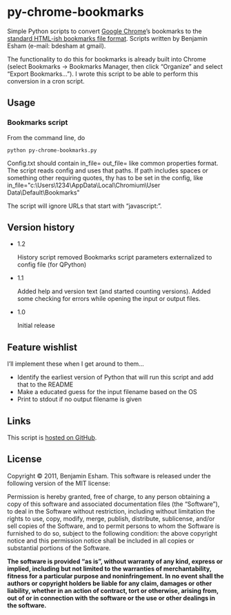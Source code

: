 # py-chrome-bookmarks

Simple Python scripts to convert [Google Chrome](http://www.google.com/chrome)’s bookmarks to the [standard HTML-ish bookmarks file format](http://msdn.microsoft.com/en-us/library/aa753582%28v=vs.85%29.aspx).  Scripts written by Benjamin Esham (e-mail: bdesham at gmail).

The functionality to do this for bookmarks is already built into Chrome (select Bookmarks → Bookmarks Manager, then click “Organize” and select “Export Bookmarks…”).  I wrote this script to be able to perform this conversion in a cron script.

## Usage

### Bookmarks script

From the command line, do

    python py-chrome-bookmarks.py

Config.txt should contain
    in_file=
    out_file=
like common properties format. The script reads config and uses that paths.
If path includes spaces or something other requiring quotes, thy has to be set in the config, like
    in_file="c:\Users\1234\AppData\Local\Chromium\User Data\Default\Bookmarks" 

The script will ignore URLs that start with “javascript:”.


## Version history

* 1.2

    History script removed
    Bookmarks script parameters externalized to config file (for QPython)

* 1.1

    Added help and version text (and started counting versions).  Added some checking for errors while opening the input or output files.

* 1.0

    Initial release

## Feature wishlist

I’ll implement these when I get around to them…

* Identify the earliest version of Python that will run this script and add that to the README
* Make a educated guess for the input filename based on the OS
* Print to stdout if no output filename is given

## Links

This script is [hosted on GitHub](https://github.com/bdesham/py-chrome-bookmarks).

## License

Copyright © 2011, Benjamin Esham.  This software is released under the following version of the MIT license:

Permission is hereby granted, free of charge, to any person obtaining a copy of this software and associated documentation files (the “Software”), to deal in the Software without restriction, including without limitation the rights to use, copy, modify, merge, publish, distribute, sublicense, and/or sell copies of the Software, and to permit persons to whom the Software is furnished to do so, subject to the following condition: the above copyright notice and this permission notice shall be included in all copies or substantial portions of the Software.

**The software is provided “as is”, without warranty of any kind, express or implied, including but not limited to the warranties of merchantability, fitness for a particular purpose and noninfringement. In no event shall the authors or copyright holders be liable for any claim, damages or other liability, whether in an action of contract, tort or otherwise, arising from, out of or in connection with the software or the use or other dealings in the software.**
